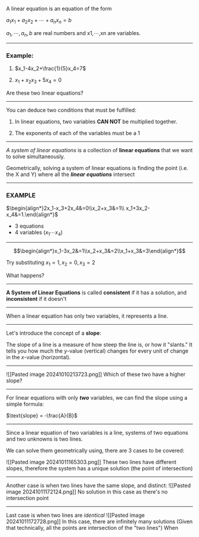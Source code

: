 A linear  equation is an equation of the form

$a_1x_1+a_2x_2+\cdots+a_nx_n=b$

$a_1,\cdots,a_n,b$ are real numbers and x1,⋯,xn are variables.

---
### Example:

1. $x_1-4x_2+\frac{1}{5}x_4=7$

2. $x_1+x_2x_3+5x_4=0$

Are these two linear equations?

---
You can deduce two conditions that must be fulfilled:
1.  In linear equations, two variables **CAN NOT** be multiplied together.
	 
2. The exponents of each of the variables must be a 1


---
*A system of linear equations* is a collection of **linear equations** that we want to solve simultaneously.

Geometrically, solving a system of linear equations is finding the point (i.e. the X and Y) where all the ***linear equations*** intersect

---
### EXAMPLE
$\begin{align*}2x_1-x_3+2x_4&=0\\x_2+x_3&=1\\ x_1+3x_2-x_4&=1.\end{align*}$

- 3 equations
- 4 variables ($x_1\cdots x_4$)
---
$$\begin{align*}x_1-3x_2&=1\\x_2+x_3&=2\\x_1+x_3&=3\end{align*}$$

Try substituting $x_1=1, x_2=0, x_3=2$

What happens?

---
**A System of Linear Equations** is called **consistent** if it has a solution, and **inconsistent** if it doesn't

---
When a linear equation has only two variables, it represents a line.

---
Let's introduce the concept of a **slope**:

The slope of a line is a measure of how steep the line is, or how it "slants." It tells you how much the $y$-value (vertical) changes for every unit of change in the $x$-value (horizontal).

---
![[Pasted image 20241010213723.png]]
Which of these two have a higher slope?

---
For linear equations with only ***two*** variables, we can find the slope using a simple formula:

$\text{slope} = -\frac{A}{B}$

---
Since a linear equation of two variables is a line, systems of two equations and two unknowns is two lines.

We can solve them geometrically using, there are 3 cases to be covered:

![[Pasted image 20241011165303.png]]
These two lines have different slopes, therefore the system has a unique solution (the point of intersection)

---
Another case is when two lines have the same slope, and distinct:
![[Pasted image 20241011172124.png]]
No solution in this case as there's no intersection point

---
Last case is when two lines are *identical*
![[Pasted image 20241011172728.png]]
In this case, there are infinitely many solutions (Given that technically, all the points are intersection of the "two lines")
When 
